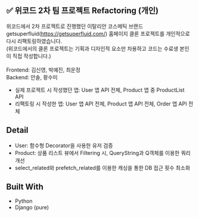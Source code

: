 
## ✅ 위코드 2차 팀 프로젝트 Refactoring (개인)
위코드에서 2차 프로젝트로 진행했던 이탈리안 코스메틱 브랜드 getsuperfluid(https://getsuperfluid.com/) 홈페이지 클론 프로젝트를 개인적으로 다시 리팩토링하였습니다. 
<br>
(위코드에서의 클론 프로젝트는 기획과 디자인적 요소만 차용하고 코드는 수료생 본인이 직접 작성합니다.)<br><br>
Frontend: 김신영, 박예진, 최운정 <br>
Backend: 안솔, 황수미 <br>
- 실제 프로젝트 시 작성했던 앱: User 앱 API 전체, Product 앱 중 ProductList API
- 리팩토링 시 작성한 앱: User 앱 API 전체, Product 앱 API 전체, Order 앱 API 전체


## Detail
- User: 함수형 Decorator을 사용한 유저 검증
- Product: 상품 리스트 뷰에서 Filtering 시, QueryString과 Q객체를 이용한 쿼리 개선
- select_related와 prefetch_related를 이용한 캐싱을 통한 DB 접근 횟수 최소화


## Built With
- Python
- Django (pure)




